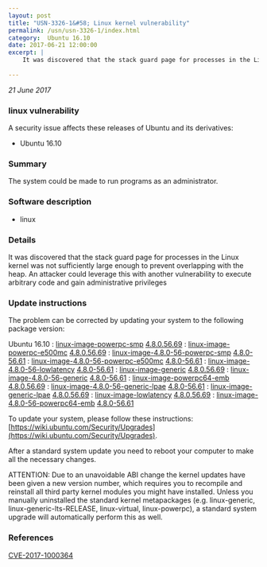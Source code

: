 ```yaml
---
layout: post
title: "USN-3326-1&#58; Linux kernel vulnerability"
permalink: /usn/usn-3326-1/index.html
category:  Ubuntu 16.10
date: 2017-06-21 12:00:00
excerpt: |
    It was discovered that the stack guard page for processes in the Linux kernel was not sufficiently large enough to prevent overlapping with the heap. An attacker could leverage this with another vulnerability to execute arbitrary code and gain administrative privileges 
    
--- 
```

 
 

*21 June 2017*

### linux vulnerability

A security issue affects these releases of Ubuntu and its derivatives:

* Ubuntu 16.10

### Summary

The system could be made to run programs as an administrator. 

### Software description

* linux 

### Details

It was discovered that the stack guard page for processes in the Linux kernel was not sufficiently large enough to prevent overlapping with the heap. An attacker could leverage this with another vulnerability to execute arbitrary code and gain administrative privileges 

### Update instructions

The problem can be corrected by updating your system to the following package version:

Ubuntu 16.10
 : [linux-image-powerpc-smp](https://launchpad.net/ubuntu/+source/linux) <span> [4.8.0.56.69](https://launchpad.net/ubuntu/+source/linux/4.8.0-56.61) </span> 
 : [linux-image-powerpc-e500mc](https://launchpad.net/ubuntu/+source/linux) <span> [4.8.0.56.69](https://launchpad.net/ubuntu/+source/linux/4.8.0-56.61) </span> 
 : [linux-image-4.8.0-56-powerpc-smp](https://launchpad.net/ubuntu/+source/linux) <span> [4.8.0-56.61](https://launchpad.net/ubuntu/+source/linux/4.8.0-56.61) </span> 
 : [linux-image-4.8.0-56-powerpc-e500mc](https://launchpad.net/ubuntu/+source/linux) <span> [4.8.0-56.61](https://launchpad.net/ubuntu/+source/linux/4.8.0-56.61) </span> 
 : [linux-image-4.8.0-56-lowlatency](https://launchpad.net/ubuntu/+source/linux) <span> [4.8.0-56.61](https://launchpad.net/ubuntu/+source/linux/4.8.0-56.61) </span> 
 : [linux-image-generic](https://launchpad.net/ubuntu/+source/linux) <span> [4.8.0.56.69](https://launchpad.net/ubuntu/+source/linux/4.8.0-56.61) </span> 
 : [linux-image-4.8.0-56-generic](https://launchpad.net/ubuntu/+source/linux) <span> [4.8.0-56.61](https://launchpad.net/ubuntu/+source/linux/4.8.0-56.61) </span> 
 : [linux-image-powerpc64-emb](https://launchpad.net/ubuntu/+source/linux) <span> [4.8.0.56.69](https://launchpad.net/ubuntu/+source/linux/4.8.0-56.61) </span> 
 : [linux-image-4.8.0-56-generic-lpae](https://launchpad.net/ubuntu/+source/linux) <span> [4.8.0-56.61](https://launchpad.net/ubuntu/+source/linux/4.8.0-56.61) </span> 
 : [linux-image-generic-lpae](https://launchpad.net/ubuntu/+source/linux) <span> [4.8.0.56.69](https://launchpad.net/ubuntu/+source/linux/4.8.0-56.61) </span> 
 : [linux-image-lowlatency](https://launchpad.net/ubuntu/+source/linux) <span> [4.8.0.56.69](https://launchpad.net/ubuntu/+source/linux/4.8.0-56.61) </span> 
 : [linux-image-4.8.0-56-powerpc64-emb](https://launchpad.net/ubuntu/+source/linux) <span> [4.8.0-56.61](https://launchpad.net/ubuntu/+source/linux/4.8.0-56.61) </span> 

To update your system, please follow these instructions: [https://wiki.ubuntu.com/Security/Upgrades](https://wiki.ubuntu.com/Security/Upgrades).

After a standard system update you need to reboot your computer to make all the necessary changes.

ATTENTION: Due to an unavoidable ABI change the kernel updates have been given a new version number, which requires you to recompile and reinstall all third party kernel modules you might have installed. Unless you manually uninstalled the standard kernel metapackages (e.g. linux-generic, linux-generic-lts-RELEASE, linux-virtual, linux-powerpc), a standard system upgrade will automatically perform this as well. 

### References

 
 [CVE-2017-1000364](http://people.ubuntu.com/~ubuntu-security/cve/CVE-2017-1000364)
 

